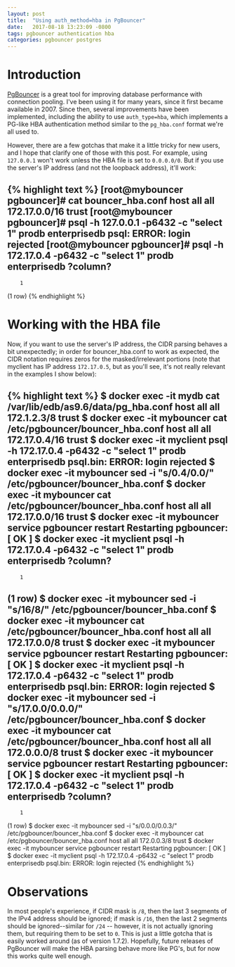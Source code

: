 ```yaml
---
layout: post
title:  "Using auth_method=hba in PgBouncer"
date:   2017-08-18 13:23:09 -0800
tags: pgbouncer authentication hba
categories: pgbouncer postgres
---
```


# Introduction
[PgBouncer](https://pgbouncer.github.io/) is a great tool for improving database performance with connection pooling.  I've been using it for many years, since it first became available in 2007.  Since then, several improvements have been implemented, including the ability to use `auth_type=hba`, which implements a PG-like HBA authentication method similar to the `pg_hba.conf` format we're all used to.
 
However, there are a few gotchas that make it a little tricky for new users, and I hope that clarify one of those with this post. For example, using `127.0.0.1` won't work unless the HBA file is set to `0.0.0.0/0`. But if you use the server's IP address (and not the loopback address), it'll work:

{% highlight text %}
[root@mybouncer pgbouncer]# cat bouncer_hba.conf 
host  all  all  172.17.0.0/16 trust
[root@mybouncer pgbouncer]# psql -h 127.0.0.1 -p6432 -c "select 1" prodb enterprisedb
psql: ERROR:  login rejected
[root@mybouncer pgbouncer]# psql -h 172.17.0.4 -p6432 -c "select 1" prodb enterprisedb
 ?column? 
----------
        1
(1 row)
{% endhighlight %}

# Working with the HBA file
Now, if you want to use the server's IP address, the CIDR parsing behaves a bit unexpectedly; in order for bouncer_hba.conf to work as expected, the CIDR notation requires zeros for the masked/irrelevant portions (note that myclient has IP address `172.17.0.5`, but as you'll see, it's not really relevant in the examples I show below):

{% highlight text %}
$ docker exec -it mydb cat /var/lib/edb/as9.6/data/pg_hba.conf
host   all         all      172.1.2.3/8  trust
$ docker exec -it mybouncer cat /etc/pgbouncer/bouncer_hba.conf
host  all  all  172.17.0.4/16 trust
$ docker exec -it myclient psql -h 172.17.0.4 -p6432 -c "select 1" prodb enterprisedb
psql.bin: ERROR:  login rejected
$ docker exec -it mybouncer sed -i "s/0.4/0.0/" /etc/pgbouncer/bouncer_hba.conf
$ docker exec -it mybouncer cat /etc/pgbouncer/bouncer_hba.conf
host  all  all  172.17.0.0/16 trust
$ docker exec -it mybouncer service pgbouncer restart
Restarting pgbouncer:                                      [  OK  ]
$ docker exec -it myclient psql -h 172.17.0.4 -p6432 -c "select 1" prodb enterprisedb
 ?column? 
----------
        1
(1 row)
$ docker exec -it mybouncer sed -i "s/16/8/" /etc/pgbouncer/bouncer_hba.conf
$ docker exec -it mybouncer cat /etc/pgbouncer/bouncer_hba.conf
host  all  all  172.17.0.0/8 trust
$ docker exec -it mybouncer service pgbouncer restart
Restarting pgbouncer:                                      [  OK  ]
$ docker exec -it myclient psql -h 172.17.0.4 -p6432 -c "select 1" prodb enterprisedb
psql.bin: ERROR:  login rejected
$ docker exec -it mybouncer sed -i "s/17.0.0/0.0.0/" /etc/pgbouncer/bouncer_hba.conf
$ docker exec -it mybouncer cat /etc/pgbouncer/bouncer_hba.conf
host  all  all  172.0.0.0/8 trust
$ docker exec -it mybouncer service pgbouncer restart
Restarting pgbouncer:                                      [  OK  ]
$ docker exec -it myclient psql -h 172.17.0.4 -p6432 -c "select 1" prodb enterprisedb
 ?column? 
----------
        1
(1 row)
$ docker exec -it mybouncer sed -i "s/0.0.0/0.0.3/" /etc/pgbouncer/bouncer_hba.conf
$ docker exec -it mybouncer cat /etc/pgbouncer/bouncer_hba.conf
host  all  all  172.0.0.3/8 trust
$ docker exec -it mybouncer service pgbouncer restart
Restarting pgbouncer:                                      [  OK  ]
$ docker exec -it myclient psql -h 172.17.0.4 -p6432 -c "select 1" prodb enterprisedb
psql.bin: ERROR:  login rejected
{% endhighlight %}

# Observations
In most people's experience, if CIDR mask is `/8`, then the last 3 segments of the IPv4 address should be ignored; if mask is `/16`, then the last 2 segments should be ignored--similar for `/24` -- however, it is not actually ignoring them, but requiring them to be set to `0`.  This is just a little gotcha that is easily worked around (as of version 1.7.2).  Hopefully, future releases of PgBouncer will make the HBA parsing behave more like PG's, but for now this works quite well enough.
